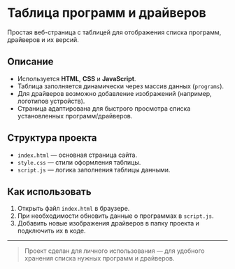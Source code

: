 # Таблица программ и драйверов

Простая веб-страница с таблицей для отображения списка программ, драйверов и их версий.

## Описание

- Используется **HTML**, **CSS** и **JavaScript**.
- Таблица заполняется динамически через массив данных (`programs`).
- Для драйверов возможно добавление изображений (например, логотипов устройств).
- Страница адаптирована для быстрого просмотра списка установленных программ/драйверов.

## Структура проекта

- `index.html` — основная страница сайта.
- `style.css` — стили оформления таблицы.
- `script.js` — логика заполнения таблицы данными.

## Как использовать

1. Открыть файл `index.html` в браузере.
2. При необходимости обновить данные о программах в `script.js`.
3. Добавить новые изображения драйверов в папку проекта и подключить их в коде.

---

> Проект сделан для личного использования — для удобного хранения списка нужных программ и драйверов.
